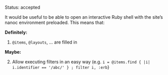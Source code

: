 Status: accepted

It would be useful to be able to open an interactive Ruby shell with the site’s nanoc environment preloaded. This means that:

**Definitely:**

1. `@items`, `@layouts`, … are filled in

**Maybe:**

2. Allow executing filters in an easy way (e.g. `i = @items.find { |i| i.identifier == '/abc/' } ; filter i, :erb`}
